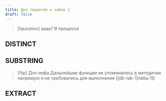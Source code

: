```yaml
---
title: Доп теоретия к лабое 1
draft: false
---
```


> [!question] aaaa?
> В процессе

## DISTINCT

## SUBSTRING

>[!tip] Доп инфа
>Дальнейшие функции не упоминались в методичке напрямую и не требовались для выполнения [[db-lab-1|лабы 1]]

## EXTRACT